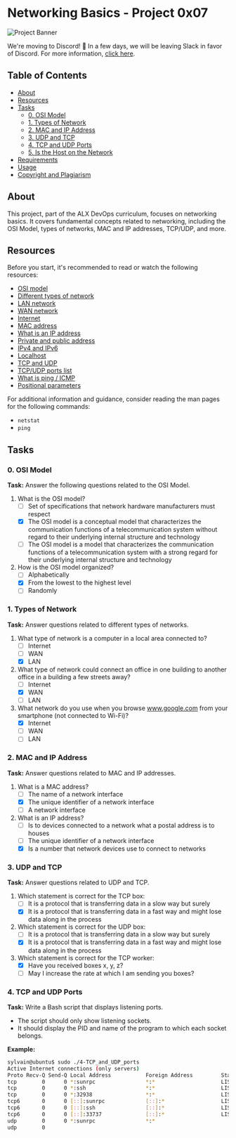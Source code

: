 # Networking Basics - Project 0x07

![Project Banner](link_to_your_banner_image)

We're moving to Discord! 🎉
In a few days, we will be leaving Slack in favor of Discord. For more information, [click here](link_to_more_information).

## Table of Contents

- [About](#about)
- [Resources](#resources)
- [Tasks](#tasks)
  - [0. OSI Model](#0-osi-model)
  - [1. Types of Network](#1-types-of-network)
  - [2. MAC and IP Address](#2-mac-and-ip-address)
  - [3. UDP and TCP](#3-udp-and-tcp)
  - [4. TCP and UDP Ports](#4-tcp-and-udp-ports)
  - [5. Is the Host on the Network](#5-is-the-host-on-the-network)
- [Requirements](#requirements)
- [Usage](#usage)
- [Copyright and Plagiarism](#copyright---plagiarism)

## About

This project, part of the ALX DevOps curriculum, focuses on networking basics. It covers fundamental concepts related to networking, including the OSI Model, types of networks, MAC and IP addresses, TCP/UDP, and more.

## Resources

Before you start, it's recommended to read or watch the following resources:

- [OSI model](link_to_osi_model)
- [Different types of network](link_to_types_of_network)
- [LAN network](link_to_lan_network)
- [WAN network](link_to_wan_network)
- [Internet](link_to_internet)
- [MAC address](link_to_mac_address)
- [What is an IP address](link_to_ip_address)
- [Private and public address](link_to_private_public_address)
- [IPv4 and IPv6](link_to_ipv4_ipv6)
- [Localhost](link_to_localhost)
- [TCP and UDP](link_to_tcp_udp)
- [TCP/UDP ports list](link_to_tcp_udp_ports_list)
- [What is ping / ICMP](link_to_ping_icmp)
- [Positional parameters](link_to_positional_parameters)

For additional information and guidance, consider reading the man pages for the following commands:

- `netstat`
- `ping`

## Tasks

### 0. OSI Model

**Task:** Answer the following questions related to the OSI Model.

1. What is the OSI model?
   - [ ] Set of specifications that network hardware manufacturers must respect
   - [x] The OSI model is a conceptual model that characterizes the communication functions of a telecommunication system without regard to their underlying internal structure and technology
   - [ ] The OSI model is a model that characterizes the communication functions of a telecommunication system with a strong regard for their underlying internal structure and technology

2. How is the OSI model organized?
   - [ ] Alphabetically
   - [x] From the lowest to the highest level
   - [ ] Randomly

### 1. Types of Network

**Task:** Answer questions related to different types of networks.

1. What type of network is a computer in a local area connected to?
   - [ ] Internet
   - [ ] WAN
   - [x] LAN

2. What type of network could connect an office in one building to another office in a building a few streets away?
   - [ ] Internet
   - [x] WAN
   - [ ] LAN

3. What network do you use when you browse www.google.com from your smartphone (not connected to Wi-Fi)?
   - [x] Internet
   - [ ] WAN
   - [ ] LAN

### 2. MAC and IP Address

**Task:** Answer questions related to MAC and IP addresses.

1. What is a MAC address?
   - [ ] The name of a network interface
   - [x] The unique identifier of a network interface
   - [ ] A network interface

2. What is an IP address?
   - [ ] Is to devices connected to a network what a postal address is to houses
   - [ ] The unique identifier of a network interface
   - [x] Is a number that network devices use to connect to networks

### 3. UDP and TCP

**Task:** Answer questions related to UDP and TCP.

1. Which statement is correct for the TCP box:
   - [ ] It is a protocol that is transferring data in a slow way but surely
   - [x] It is a protocol that is transferring data in a fast way and might lose data along in the process

2. Which statement is correct for the UDP box:
   - [ ] It is a protocol that is transferring data in a slow way but surely
   - [x] It is a protocol that is transferring data in a fast way and might lose data along in the process

3. Which statement is correct for the TCP worker:
   - [x] Have you received boxes x, y, z?
   - [ ] May I increase the rate at which I am sending you boxes?

### 4. TCP and UDP Ports

**Task:** Write a Bash script that displays listening ports.

- The script should only show listening sockets.
- It should display the PID and name of the program to which each socket belongs.

**Example:**

```bash
sylvain@ubuntu$ sudo ./4-TCP_and_UDP_ports
Active Internet connections (only servers)
Proto Recv-Q Send-Q Local Address           Foreign Address         State       PID/Program name
tcp        0      0 *:sunrpc                *:*                     LISTEN      518/rpcbind
tcp        0      0 *:ssh                   *:*                     LISTEN      1240/sshd
tcp        0      0 *:32938                 *:*                     LISTEN      547/rpc.statd
tcp6       0      0 [::]:sunrpc             [::]:*                  LISTEN      518/rpcbind
tcp6       0      0 [::]:ssh                [::]:*                  LISTEN      1240/sshd
tcp6       0      0 [::]:33737              [::]:*                  LISTEN      547/rpc.statd
udp        0      0 *:sunrpc                *:*                                 518/rpcbind
udp        0     

